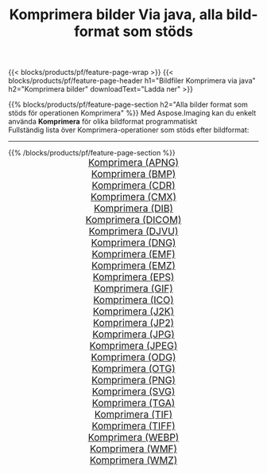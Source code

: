 ﻿---
title: Komprimera bilder Via java, alla bildformat som stöds 
weight: 3920
url: /sv/java/compress 
lang: sv
langdirlevel: 2
locales: zh-hans,ja,it,ru,de,es,fr,nl,id,lt,pl,pt,vi,tr,ko,zh-hant,ar,hi,th,sv,cs,uk,he
description: Med Aspose.Imaging kan du enkelt Komprimera bilder via java
---

{{< blocks/products/pf/feature-page-wrap >}}
{{< blocks/products/pf/feature-page-header h1="Bildfiler Komprimera via java" h2="Komprimera bilder" downloadText="Ladda ner" >}}


{{% blocks/products/pf/feature-page-section  h2="Alla bilder format som stöds för operationen Komprimera" %}}
Med Aspose.Imaging kan du enkelt använda **Komprimera** för olika bildformat programmatiskt
<br/>
Fullständig lista över Komprimera-operationer som stöds efter bildformat:
<hr/>
{{% /blocks/products/pf/feature-page-section %}}
<div class="container-fluid productfamilypage bg-gray">
    <div class="convertypes bg-gray agp-content section">
        <div class="container">
		<div class="row other-converters" style="gap: 10px;font-size: 19px;text-align:center;">
		    <div class='col-md-2 other-converter remove-lp remove-rp'><a href="/imaging/sv/java/compress/apng" style="padding:15px;">Komprimera (APNG)</a></div><div class='col-md-2 other-converter remove-lp remove-rp'><a href="/imaging/sv/java/compress/bmp" style="padding:15px;">Komprimera (BMP)</a></div><div class='col-md-2 other-converter remove-lp remove-rp'><a href="/imaging/sv/java/compress/cdr" style="padding:15px;">Komprimera (CDR)</a></div><div class='col-md-2 other-converter remove-lp remove-rp'><a href="/imaging/sv/java/compress/cmx" style="padding:15px;">Komprimera (CMX)</a></div><div class='col-md-2 other-converter remove-lp remove-rp'><a href="/imaging/sv/java/compress/dib" style="padding:15px;">Komprimera (DIB)</a></div><div class='col-md-2 other-converter remove-lp remove-rp'><a href="/imaging/sv/java/compress/dicom" style="padding:15px;">Komprimera (DICOM)</a></div><div class='col-md-2 other-converter remove-lp remove-rp'><a href="/imaging/sv/java/compress/djvu" style="padding:15px;">Komprimera (DJVU)</a></div><div class='col-md-2 other-converter remove-lp remove-rp'><a href="/imaging/sv/java/compress/dng" style="padding:15px;">Komprimera (DNG)</a></div><div class='col-md-2 other-converter remove-lp remove-rp'><a href="/imaging/sv/java/compress/emf" style="padding:15px;">Komprimera (EMF)</a></div><div class='col-md-2 other-converter remove-lp remove-rp'><a href="/imaging/sv/java/compress/emz" style="padding:15px;">Komprimera (EMZ)</a></div><div class='col-md-2 other-converter remove-lp remove-rp'><a href="/imaging/sv/java/compress/eps" style="padding:15px;">Komprimera (EPS)</a></div><div class='col-md-2 other-converter remove-lp remove-rp'><a href="/imaging/sv/java/compress/gif" style="padding:15px;">Komprimera (GIF)</a></div><div class='col-md-2 other-converter remove-lp remove-rp'><a href="/imaging/sv/java/compress/ico" style="padding:15px;">Komprimera (ICO)</a></div><div class='col-md-2 other-converter remove-lp remove-rp'><a href="/imaging/sv/java/compress/j2k" style="padding:15px;">Komprimera (J2K)</a></div><div class='col-md-2 other-converter remove-lp remove-rp'><a href="/imaging/sv/java/compress/jp2" style="padding:15px;">Komprimera (JP2)</a></div><div class='col-md-2 other-converter remove-lp remove-rp'><a href="/imaging/sv/java/compress/jpg" style="padding:15px;">Komprimera (JPG)</a></div><div class='col-md-2 other-converter remove-lp remove-rp'><a href="/imaging/sv/java/compress/jpeg" style="padding:15px;">Komprimera (JPEG)</a></div><div class='col-md-2 other-converter remove-lp remove-rp'><a href="/imaging/sv/java/compress/odg" style="padding:15px;">Komprimera (ODG)</a></div><div class='col-md-2 other-converter remove-lp remove-rp'><a href="/imaging/sv/java/compress/otg" style="padding:15px;">Komprimera (OTG)</a></div><div class='col-md-2 other-converter remove-lp remove-rp'><a href="/imaging/sv/java/compress/png" style="padding:15px;">Komprimera (PNG)</a></div><div class='col-md-2 other-converter remove-lp remove-rp'><a href="/imaging/sv/java/compress/svg" style="padding:15px;">Komprimera (SVG)</a></div><div class='col-md-2 other-converter remove-lp remove-rp'><a href="/imaging/sv/java/compress/tga" style="padding:15px;">Komprimera (TGA)</a></div><div class='col-md-2 other-converter remove-lp remove-rp'><a href="/imaging/sv/java/compress/tif" style="padding:15px;">Komprimera (TIF)</a></div><div class='col-md-2 other-converter remove-lp remove-rp'><a href="/imaging/sv/java/compress/tiff" style="padding:15px;">Komprimera (TIFF)</a></div><div class='col-md-2 other-converter remove-lp remove-rp'><a href="/imaging/sv/java/compress/webp" style="padding:15px;">Komprimera (WEBP)</a></div><div class='col-md-2 other-converter remove-lp remove-rp'><a href="/imaging/sv/java/compress/wmf" style="padding:15px;">Komprimera (WMF)</a></div><div class='col-md-2 other-converter remove-lp remove-rp'><a href="/imaging/sv/java/compress/wmz" style="padding:15px;">Komprimera (WMZ)</a></div>
                </div>
        </div>
    </div>
</div>
<br/>
